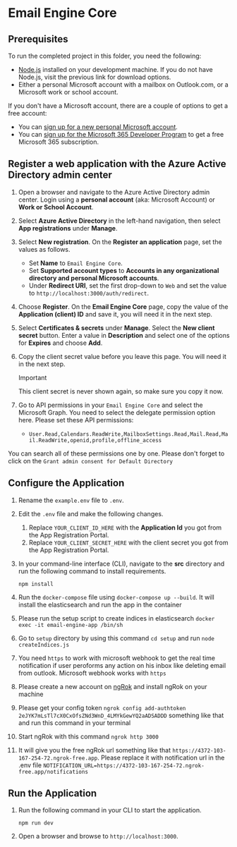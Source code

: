# Email Engine Core

## Prerequisites

To run the completed project in this folder, you need the following:

- [Node.js](https://nodejs.org) installed on your development machine. If you do not have Node.js, visit the previous link for download options.
- Either a personal Microsoft account with a mailbox on Outlook.com, or a Microsoft work or school account.

If you don't have a Microsoft account, there are a couple of options to get a free account:

- You can [sign up for a new personal Microsoft account](https://signup.live.com/signup?wa=wsignin1.0&rpsnv=12&ct=1454618383&rver=6.4.6456.0&wp=MBI_SSL_SHARED&wreply=https://mail.live.com/default.aspx&id=64855&cbcxt=mai&bk=1454618383&uiflavor=web&uaid=b213a65b4fdc484382b6622b3ecaa547&mkt=E-US&lc=1033&lic=1).
- You can [sign up for the Microsoft 365 Developer Program](https://developer.microsoft.com/microsoft-365/dev-program) to get a free Microsoft 365 subscription.

## Register a web application with the Azure Active Directory admin center

1. Open a browser and navigate to the Azure Active Directory admin center. Login using a **personal account** (aka: Microsoft Account) or **Work or School Account**.

1. Select **Azure Active Directory** in the left-hand navigation, then select **App registrations** under **Manage**.

1. Select **New registration**. On the **Register an application** page, set the values as follows.

   - Set **Name** to `Email Engine Core`.
   - Set **Supported account types** to **Accounts in any organizational directory and personal Microsoft accounts**.
   - Under **Redirect URI**, set the first drop-down to `Web` and set the value to `http://localhost:3000/auth/redirect`.

1. Choose **Register**. On the **Email Engine Core** page, copy the value of the **Application (client) ID** and save it, you will need it in the next step.

1. Select **Certificates & secrets** under **Manage**. Select the **New client secret** button. Enter a value in **Description** and select one of the options for **Expires** and choose **Add**.

1. Copy the client secret value before you leave this page. You will need it in the next step.

   > [!IMPORTANT]
   > This client secret is never shown again, so make sure you copy it now.

1. Go to API permissions in your `Email Engine Core` and select the Microsoft Graph. You need to select the delegate permission option here. Please set these API permissions:
   - `User.Read,Calendars.ReadWrite,MailboxSettings.Read,Mail.Read,Mail.ReadWrite,openid,profile,offline_access`

You can search all of these permissions one by one. Please don't forget to click on the `Grant admin consent for Default Directory`

## Configure the Application

1. Rename the `example.env` file to `.env`.
2. Edit the `.env` file and make the following changes.

   1. Replace `YOUR_CLIENT_ID_HERE` with the **Application Id** you got from the App Registration Portal.
   2. Replace `YOUR_CLIENT_SECRET_HERE` with the client secret you got from the App Registration Portal.

3. In your command-line interface (CLI), navigate to the **src** directory and run the following command to install requirements.

   ```Shell
   npm install
   ```

4. Run the `docker-compose` file using `docker-compose up --build`. It will install the elasticsearch and run the app in the container
5. Please run the setup script to create indices in elasticsearch `docker exec -it email-engine-app /bin/sh`
6. Go to `setup` directory by using this command `cd setup` and run `node createIndices.js`
7. You need `https` to work with microsoft webhook to get the real time notification if user peroforms any action on his inbox like deleting email from outlook. Microsoft webhook works with `https`
8. Please create a new account on [ngRok](https://ngrok.com/) and install ngRok on your machine
9. Please get your config token `ngrok config add-authtoken 2eJYK7mLsTl7cX0CxOfsZNd3WnD_4LMYkGewYQ2aADSADDD` something like that and run this command in your terminal
10. Start ngRok with this command `ngrok http 3000`
11. It will give you the free ngRok url something like that `https://4372-103-167-254-72.ngrok-free.app`. Please replace it with notification url in the .env file `NOTIFICATION_URL=https://4372-103-167-254-72.ngrok-free.app/notifications`

## Run the Application

1. Run the following command in your CLI to start the application.

   ```Shell
   npm run dev
   ```

1. Open a browser and browse to `http://localhost:3000`.
